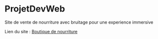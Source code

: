 # ProjetDevWeb

Site de vente de nourriture avec bruitage pour une experience immersive

Lien du site : [Boutique de nourriture](https://lilicolombain.github.io/Boutique/)
